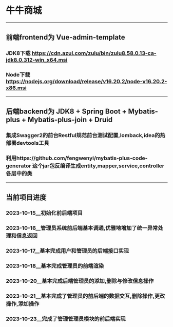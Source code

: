 # 牛牛商城
---
## 前端frontend为 Vue-admin-template
### JDK8下载 https://cdn.azul.com/zulu/bin/zulu8.58.0.13-ca-jdk8.0.312-win_x64.msi
### Node下载 https://nodejs.org/download/release/v16.20.2/node-v16.20.2-x86.msi
---
## 后端backend为 JDK8 + Spring Boot + Mybatis-plus + Mybatis-plus-join + Druid
###  集成Swagger2的前台Restful规范前台测试配置,lomback,idea的热部署devtools工具
###  利用https://github.com/fengwenyi/mybatis-plus-code-generator 这个jar包反编译生成entity,mapper,service,controller各层中的类
---
## 当前项目进度

### 2023-10-15__初始化前后端项目
### 2023-10-16__管理员系统前后端基本调通,优雅地增加了统一异常处理和信息返回
### 2023-10-17__基本完成用户和管理员的后端接口实现
### 2023-10-18__基本完成管理员的前端渲染
### 2023-10-20__基本完成后端管理员的添加,删除与修改信息操作
### 2023-10-21__基本完成了管理员的前后端的数据交互,删除操作,更改操作,添加操作
### 2023-10-23__完成了管理管理员模块的前后端实现
